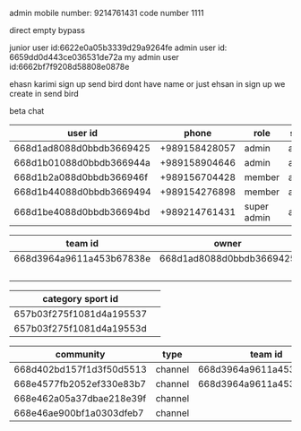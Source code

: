 admin mobile number: 9214761431
code number 1111

direct 
empty 
bypass

junior user id:6622e0a05b3339d29a9264fe
admin user id: 6659dd0d443ce036531de72a
my admin user id:6662bf7f9208d58808e0878e

ehasn karimi sign up
send bird dont have name
or just ehsan
in sign up we create in send bird



beta chat

| user id                  | phone         | role        | state  | token                                                                                                                                                                                                                                                                                                                                                                                                                        |
| ------------------------ | ------------- | ----------- | ------ | ---------------------------------------------------------------------------------------------------------------------------------------------------------------------------------------------------------------------------------------------------------------------------------------------------------------------------------------------------------------------------------------------------------------------------- |
| 668d1ad8088d0bbdb3669425 | +989158428057 | admin       | active | U2FsdGVkX18MOJvIcmK2HtcVNqdqFxTDJfNdx3TFgGtoFCflvK9Zw7LaF+ibZUJLYHXBFp8ikBFitwE/xWD7ho3y1Na9SgqwT9fWMH/xpv5Fm9b4PwVuKXcN6c9/dPZnGY41D1Wc1/abaG47j7dgRZs9U+bgOKKdKZe9ajkz3tNN4vV8RKLxnGooLCTy544ZKM+3B6HUZ7elEtIks8+IehEQcp0R1VjCvh++UZ/KAbcGx0IK02CBLoda8KwE0N4qPWsgU5sgMqw1LvD/Ol6pzLj0tQuOyqGKjZkZ6QUW4PUwIpPKxHODALTPcPN7aEggvTyDj6ebbfZmVCzDhUAwdBQ5p/rrvHtY0Cx8q0X8mRaNRD3TulkBkMxCNIZfUHRI7sMSXjpyX3P+TzDMyTqs+A==<br> |
| 668d1b01088d0bbdb366944a | +989158904646 | admin       | active | U2FsdGVkX19yah9P7+tFj5m2eiVW+7SUtCXhuNL1UER9qRVbwcI+YepPL/wuo4xqihVqkWgWQj09vG/aVVTPlmuRRhNT8rHqLmm2aYG42BADj/JLMDGVGsNEOYTn3e+G9p8jUxKB/M2NNaxO2l8akLkoa2HOELZJHcirvV7HspC/coigVksdYPMgXL8Kj3NVRaIyfgQjbeR2InAj3kPJbd/BZipQzfZ/yhuQHltKsSahEcnL/syfijU22SQNJw8EmESWzjx2yXPrXvLCPaJUyRfUMRwVXDc01zj/AqkrZGvNOmPOpEKPm/02RspCzuoWXzcJWGLVeOnQTwSy2x8LjeJY9VHx1uL1KfMiAi6aL6l4YZy9TEBEuk0tNU5VmF9QgaIhnQwMyMfpiGWRsqi1Yg==     |
| 668d1b2a088d0bbdb366946f | +989156704428 | member      | active | U2FsdGVkX18Iu9JH02Fq9sZFeqPNMawGrY8JNGAcMpyyo9I/aIqrT16N81NMKEp6YjpLqLB3HbYh3bazyDI1qXp+1o7bVlhRIVDupL+qmqszstkH4jJsYJRKCI9o/521s0Br6Q7VxSg8QHRsZGfF9M5m8ZZk6pL0UYqgpn+j1KQI6UEFKdNRXH1amb6ptxxrpYiKLz85RCp7RPVaaOl6C8zBmqerTdnFTXWcGz3b1L/ksDs9755Kic15QUIRfz+F7/jOQXmcHjogqiDRHK7t9PIFlNdfOaIehm4UaI8rVdQE8YPTUeO+sSWYQllFTAzItFwWnklZiol5WNbEl6XNXiAOIb8KXOX0iSNBkXs7IeDZdMie+LmiayORfTTLnq43IJrBjrQDvF2yO6+USl8OnQ==     |
| 668d1b44088d0bbdb3669494 | +989154276898 | member      | active | U2FsdGVkX1+qM4NQU65QhIKRx+gyXn/NGp7Iv0fxlJMQ0lFTW6M1Z4LRQCE5a63KAkmtqfOmi2ZAM2vG1/dVbmHf9UZKd2CbxpTFiY1ZssNCEz4RFczQEHS7Wh7xGvbkBVmb3bBhdDOtaDYylTw5pPEa2ZEiwl0piT5IGPKhMdPJwW8eP3GHVEpVrlu0xUbTyH/k7uRVA2jYWlEcpW/DkHpzDts6jZNrGu27qYqwPEoivza7hRH5lOs/86X64rCXSm/B2ZTxwoaGGMQXOcdUdSwk5Rl1ZJx4kwUtoHiisQIRgJxPvhMgp04KIh80kO2Qa/dNAKSJz8mqfMCS0Iw4DLYUxcet245PxcslzjWbKgyMi3+Jv+XhxesVIUBlOjlC2NUrefCTuUNmxT+hvBt73Q==     |
| 668d1be4088d0bbdb36694bd | +989214761431 | super admin | active | U2FsdGVkX1/BdqE9SvBdXg4mH3/cHCi/Z874qOxBr0/GZd/DJ3SGXSYz685zEF3VLoxVtpyaSI/E/mjKRmLsglUPQPvg5mqjcWq9HKnwfHwkZ21NyZck6JbBqaFUU9SATj19ZZSOlNtRPm3ItBWoUKb5bMmzsX7zQHRJI/dwfEhrLQLK7+/jc1bot6cNMk2FmyuNKsnuQezi4aP/irYi0yh1XrVKh+14q+VUoVEipBzK7SZ7qRVWCe+/omAsBJyIdmuARsK5bWzVXSIyAnskwqC517DEVE3SdgW1yEMh8w/EB6xBJ2aAkeK8nBDjKCJwvuD8ig0CukWvCdFa1+HV6Cu+KpLCSZenEqcgnvoRlj3NaT1yNiO+GCmsMbxlzeD7ITD5N4C2SND6fyKVYWzbkA==     |

| team id                      | owner                    | admins                   |
| ---------------------------- | ------------------------ | ------------------------ |
| 668d3964a9611a453b67838e<br> | 668d1ad8088d0bbdb3669425 | 668d1ad8088d0bbdb3669425 |
|                              |                          | 668d1b01088d0bbdb366944a |


| category sport id            |     |
| ---------------------------- | --- |
| 657b03f275f1081d4a195537<br> |     |
| 657b03f275f1081d4a19553d<br> |     |

| community                    | type    | team id                  |
| ---------------------------- | ------- | ------------------------ |
| 668d402bd157f1d3f50d5513<br> | channel | 668d3964a9611a453b67838e |
| 668e4577fb2052ef330e83b7     | channel | 668d3964a9611a453b67838e |
| 668e462a05a37dbae218e39f     | channel |                          |
| 668e46ae900bf1a0303dfeb7     | channel |                          |

